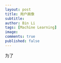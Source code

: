 ```yaml
---
layout: post
title: 用户画像
subtitle:
author: Bin Li
tags: [Machine Learning]
image: 
comments: true
published: false
---
```


为了